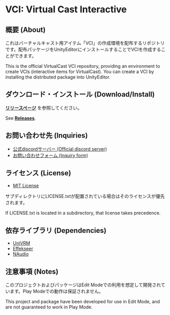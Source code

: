 # VCI: Virtual Cast Interactive
## 概要 (About)

これはバーチャルキャスト用アイテム「VCI」の作成環境を配布するリポジトリです。配布パッケージをUnityEditorにインストールすることでVCIを作成することができます。

This is the official VirtualCast VCI repository, providing an environment to create VCIs (interactive items for VirtualCast). You can create a VCI by installing the distributed package into UnityEditor.

## ダウンロード・インストール (Download/Install)

__[リリースページ](https://github.com/virtual-cast/VCI/releases)__ を参照してください。

See __[Releases](https://github.com/virtual-cast/VCI/releases)__.

## お問い合わせ先 (Inquiries)

- [公式discordサーバー (Official discord server)](https://discord.gg/jtsXVVA)
- [お問い合わせフォーム (Inquiry form)](https://virtualcast.jp/contact/)

## ライセンス (License)

- [MIT License](./LICENSE.txt)

サブディレクトリにLICENSE.txtが配置されている場合はそのライセンスが優先されます。

If LICENSE.txt is located in a subdirectory, that license takes precedence.

## 依存ライブラリ (Dependencies)

- [UniVRM](https://github.com/vrm-c/UniVRM)
- [Effekseer](https://github.com/effekseer/EffekseerForUnity)
- [NAudio](https://github.com/naudio/NAudio)

## 注意事項 (Notes)

このプロジェクトおよびパッケージはEdit Modeでの利用を想定して開発されています。Play Modeでの動作は保証されません。

This project and package have been developed for use in Edit Mode, and are not guaranteed to work in Play Mode.
